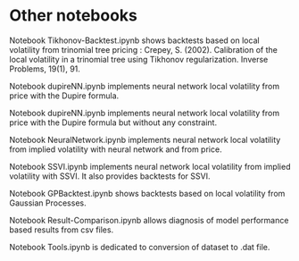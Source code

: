 # Other notebooks
Notebook Tikhonov-Backtest.ipynb shows backtests based on local volatility from trinomial tree pricing : Crepey, S. (2002). Calibration of the local volatility in a trinomial tree using Tikhonov regularization. Inverse Problems, 19(1), 91.

Notebook dupireNN.ipynb implements neural network local volatility from price with the Dupire formula.

Notebook dupireNN.ipynb implements neural network local volatility from price with the Dupire formula but without any constraint.

Notebook NeuralNetwork.ipynb implements neural network local volatility from implied volatility with neural network and from price.

Notebook SSVI.ipynb implements neural network local volatility from implied volatility with SSVI. It also provides backtests for SSVI.

Notebook GPBacktest.ipynb shows backtests based on local volatility from Gaussian Processes.


Notebook Result-Comparison.ipynb allows diagnosis of model performance based results from csv files.

Notebook Tools.ipynb is dedicated to conversion of dataset to .dat file.
